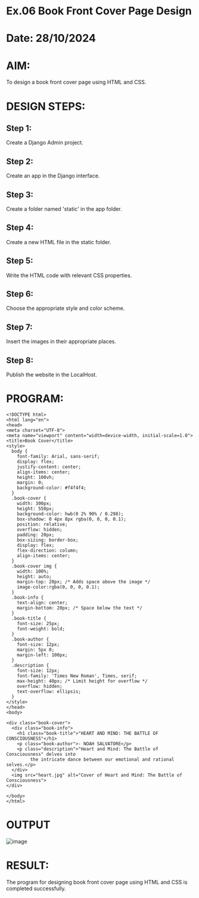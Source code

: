 # Ex.06 Book Front Cover Page Design
# Date: 28/10/2024
# AIM:
To design a book front cover page using HTML and CSS.

# DESIGN STEPS:
## Step 1:
Create a Django Admin project.

## Step 2:
Create an app in the Django interface.

## Step 3:
Create a folder named 'static' in the app folder.

## Step 4:
Create a new HTML file in the static folder.

## Step 5:
Write the HTML code with relevant CSS properties.

## Step 6:
Choose the appropriate style and color scheme.

## Step 7:
Insert the images in their appropriate places.

## Step 8:
Publish the website in the LocalHost.

# PROGRAM:
    <!DOCTYPE html>
    <html lang="en">
    <head>
    <meta charset="UTF-8">
    <meta name="viewport" content="width=device-width, initial-scale=1.0">
    <title>Book Cover</title>
    <style>
      body {
        font-family: Arial, sans-serif;
        display: flex;
        justify-content: center;
        align-items: center;
        height: 100vh;
        margin: 0;
        background-color: #f4f4f4;
      }
      .book-cover {
        width: 300px;
        height: 550px;
        background-color: hwb(0 2% 90% / 0.298);
        box-shadow: 0 4px 8px rgba(0, 0, 0, 0.1);
        position: relative;
        overflow: hidden;
        padding: 20px;
        box-sizing: border-box;
        display: flex;
        flex-direction: column;
        align-items: center;
      }
      .book-cover img {
        width: 100%;
        height: auto;
        margin-top: 20px; /* Adds space above the image */
        image-color:rgba(0, 0, 0, 0.1);
      }
      .book-info {
        text-align: center;
        margin-bottom: 20px; /* Space below the text */
      }
      .book-title {
        font-size: 25px;
        font-weight: bold;
      }
      .book-author {
        font-size: 12px;
        margin: 5px 0;
        margin-left: 100px;
      }
      .description {
        font-size: 12px;
        font-family: 'Times New Roman', Times, serif;
        max-height: 40px; /* Limit height for overflow */
        overflow: hidden;
        text-overflow: ellipsis;
      }
    </style>
    </head>
    <body>
    
    <div class="book-cover">
      <div class="book-info">
        <h1 class="book-title">"HEART AND MIND: THE BATTLE OF CONSCIOUSNESS"</h1>
        <p class="book-author">- NOAH SALVATORE</p>
        <p class="description">"Heart and Mind: The Battle of Consciousness" delves into
             the intricate dance between our emotional and rational selves.</p>
      </div>
      <img src="heart.jpg" alt="Cover of Heart and Mind: The Battle of Consciousness">
    </div>
    
    </body>
    </html>
    
# OUTPUT
![image](https://github.com/user-attachments/assets/8db422e5-9d2b-408b-b2f1-ba113a3d2748)


# RESULT:
The program for designing book front cover page using HTML and CSS is completed successfully.
